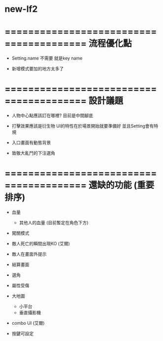 # new-lf2

========================================
流程優化點
========================================

- Setting.name 不需要 就是key name

- 新增模式要加的地方太多了

========================================
設計議題
========================================

- 人物中心點應該訂在哪裡?
    目前是中間腳底

- 打擊效果應該是衍生物 UI的特性在於場景開始就要準備好 並且Setting會有特規

- 入口畫面有動態背景

- 致敬大亂鬥的下注選角

========================================
還缺的功能 (重要排序)
========================================

- 血量
    - 其他人的血量 (目前暫定在角色下方)

- 闖關模式

- 敵人死亡的瞬間出現KO (艾爾)
- 敵人在畫面外提示
- 結算畫面
- 選角
- 屬性受傷
- 大地圖
    - 小平台
    - 垂直攝影機

- combo UI (艾爾)
- 按鍵可設定